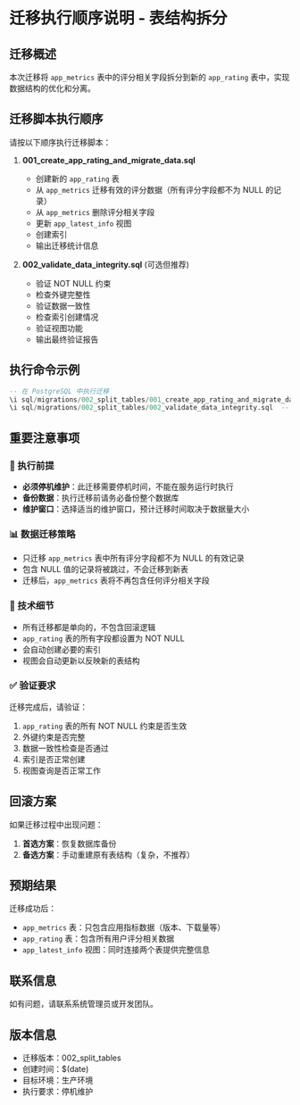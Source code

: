 # 迁移执行顺序说明 - 表结构拆分

## 迁移概述

本次迁移将 `app_metrics` 表中的评分相关字段拆分到新的 `app_rating` 表中，实现数据结构的优化和分离。

## 迁移脚本执行顺序

请按以下顺序执行迁移脚本：

1. **001_create_app_rating_and_migrate_data.sql**
   - 创建新的 `app_rating` 表
   - 从 `app_metrics` 迁移有效的评分数据（所有评分字段都不为 NULL 的记录）
   - 从 `app_metrics` 删除评分相关字段
   - 更新 `app_latest_info` 视图
   - 创建索引
   - 输出迁移统计信息

2. **002_validate_data_integrity.sql** (可选但推荐)
   - 验证 NOT NULL 约束
   - 检查外键完整性
   - 验证数据一致性
   - 检查索引创建情况
   - 验证视图功能
   - 输出最终验证报告

## 执行命令示例

```sql
-- 在 PostgreSQL 中执行迁移
\i sql/migrations/002_split_tables/001_create_app_rating_and_migrate_data.sql
\i sql/migrations/002_split_tables/002_validate_data_integrity.sql  -- 推荐执行
```

## 重要注意事项

### 🚨 执行前提
- **必须停机维护**：此迁移需要停机时间，不能在服务运行时执行
- **备份数据**：执行迁移前请务必备份整个数据库
- **维护窗口**：选择适当的维护窗口，预计迁移时间取决于数据量大小

### 📊 数据迁移策略
- 只迁移 `app_metrics` 表中所有评分字段都不为 NULL 的有效记录
- 包含 NULL 值的记录将被跳过，不会迁移到新表
- 迁移后，`app_metrics` 表将不再包含任何评分相关字段

### 🔧 技术细节
- 所有迁移都是单向的，不包含回滚逻辑
- `app_rating` 表的所有字段都设置为 NOT NULL
- 会自动创建必要的索引
- 视图会自动更新以反映新的表结构

### ✅ 验证要求
迁移完成后，请验证：
1. `app_rating` 表的所有 NOT NULL 约束是否生效
2. 外键约束是否完整
3. 数据一致性检查是否通过
4. 索引是否正常创建
5. 视图查询是否正常工作

## 回滚方案

如果迁移过程中出现问题：
1. **首选方案**：恢复数据库备份
2. **备选方案**：手动重建原有表结构（复杂，不推荐）

## 预期结果

迁移成功后：
- `app_metrics` 表：只包含应用指标数据（版本、下载量等）
- `app_rating` 表：包含所有用户评分相关数据
- `app_latest_info` 视图：同时连接两个表提供完整信息

## 联系信息

如有问题，请联系系统管理员或开发团队。

## 版本信息

- 迁移版本：002_split_tables
- 创建时间：$(date)
- 目标环境：生产环境
- 执行要求：停机维护
